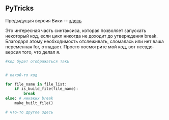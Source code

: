 ## PyTricks 

Предыдущая версия Вики -- [здесь](https://github.com/Nejel/coursera-python-specialization-repository/wiki)


Это интересная часть синтаксиса, которая позволяет запускать некоторый код, если цикл никогда не доходит до утверждения break. Благодаря этому необходимость отслеживать, сломалась или нет ваша переменная for, отпадает. Просто посмотрите мой код, вот псевдо-версия того, что делал я.


```python
#код будет отображаться такъ


# какой-то код

for file_name in file_list:
    if is_build_file(file_name):
        break
else: # никаких break
    make_built_file()

# что-то другое здесь
	

```